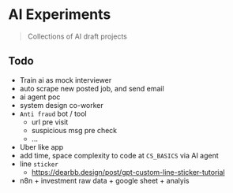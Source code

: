 # AI Experiments

> Collections of AI draft projects


## Todo

- Train ai as mock interviewer
- auto scrape new posted job, and send email
- ai agent poc
- system design co-worker
- `Anti fraud` bot / tool
	- url pre visit
	- suspicious msg pre check
	- ...
- Uber like app
- add time, space complexity to code at `CS_BASICS` via AI agent
- line `sticker`
  - https://dearbb.design/post/gpt-custom-line-sticker-tutorial
- n8n + investment raw data + google sheet + analyis
